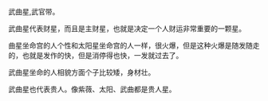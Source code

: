 武曲星,武官带。

武曲星代表财星，而且是主财星，也就是决定一个人财运非常重要的一颗星。

曲星坐命宫的人个性和太阳星坐命宫的人一样，很火爆，但是这种火爆是随发随走的，也就是发作的快，但是消停得也快，一发就过去了。

武曲星坐命的人相貌方面个子比较矮，身材壮。

武曲星也代表贵人。像紫薇、太阳、武曲都是贵人星。